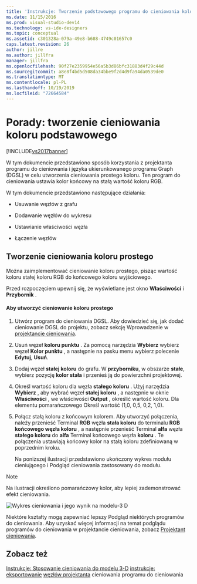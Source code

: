 ```yaml
---
title: 'Instrukcje: Tworzenie podstawowego programu do cieniowania kolorów | Microsoft Docs'
ms.date: 11/15/2016
ms.prod: visual-studio-dev14
ms.technology: vs-ide-designers
ms.topic: conceptual
ms.assetid: c301328a-079a-49e8-b688-4749c01657c0
caps.latest.revision: 26
author: jillre
ms.author: jillfra
manager: jillfra
ms.openlocfilehash: 90f27e2359954e56a5b3d86bfc31883d4f29c44d
ms.sourcegitcommit: a8e8f4bd5d508da34bbe9f2d4d9fa94da0539de0
ms.translationtype: MT
ms.contentlocale: pl-PL
ms.lasthandoff: 10/19/2019
ms.locfileid: "72664584"
---
```

# <a name="how-to-create-a-basic-color-shader"></a>Porady: tworzenie cieniowania koloru podstawowego
[!INCLUDE[vs2017banner](../includes/vs2017banner.md)]

W tym dokumencie przedstawiono sposób korzystania z projektanta programu do cieniowania i języka ukierunkowanego programu Graph (DGSL) w celu utworzenia cieniowania prostego koloru. Ten program do cieniowania ustawia kolor końcowy na stałą wartość koloru RGB.

 W tym dokumencie przedstawiono następujące działania:

- Usuwanie węzłów z grafu

- Dodawanie węzłów do wykresu

- Ustawianie właściwości węzła

- Łączenie węzłów

## <a name="creating-a-flat-color-shader"></a>Tworzenie cieniowania koloru prostego
 Można zaimplementować cieniowanie koloru prostego, pisząc wartość koloru stałej koloru RGB do końcowego koloru wyjściowego.

 Przed rozpoczęciem upewnij się, że wyświetlane jest okno **Właściwości** i **Przybornik** .

#### <a name="to-create-a-flat-color-shader"></a>Aby utworzyć cieniowanie koloru prostego

1. Utwórz program do cieniowania DGSL. Aby dowiedzieć się, jak dodać cieniowanie DGSL do projektu, zobacz sekcję Wprowadzenie w [projektancie cieniowania](../designers/shader-designer.md).

2. Usuń węzeł **koloru punktu** . Za pomocą narzędzia **Wybierz** wybierz węzeł **Kolor punktu** , a następnie na pasku menu wybierz polecenie **Edytuj**, **Usuń**.

3. Dodaj węzeł **stałej koloru** do grafu. W **przyborniku**, w obszarze **stałe**, wybierz pozycję **kolor stała** i przenieś ją do powierzchni projektowej.

4. Określ wartość koloru dla węzła **stałego koloru** . Użyj narzędzia **Wybierz** , aby wybrać węzeł **stałej koloru** , a następnie w oknie **Właściwości** , we właściwości **Output** , określić wartość koloru. Dla elementu pomarańczowego Określ wartość (1,0, 0,5, 0,2, 1,0).

5. Połącz stałą koloru z końcowym kolorem. Aby utworzyć połączenia, należy przenieść Terminal **RGB** węzła **stała koloru** do terminalu **RGB** **końcowego węzła koloru** , a następnie przenieść Terminal **alfa** węzła **stałego koloru** do **alfa** Terminal końcowego węzła **koloru** . Te połączenia ustawiają końcowy kolor na stałą koloru zdefiniowaną w poprzednim kroku.

   Na poniższej ilustracji przedstawiono ukończony wykres modułu cieniującego i Podgląd cieniowania zastosowany do modułu.

> [!NOTE]
> Na ilustracji określono pomarańczowy kolor, aby lepiej zademonstrować efekt cieniowania.

 ![Wykres cieniowania i jego wynik na modelu&#45;3 D](../designers/media/digit-flat-color-effect.png "Cyfra — efekt prostego koloru")

 Niektóre kształty mogą zapewniać lepszy Podgląd niektórych programów do cieniowania. Aby uzyskać więcej informacji na temat podglądu programów do cieniowania w projektancie cieniowania, zobacz [Projektant cieniowania](../designers/shader-designer.md).

## <a name="see-also"></a>Zobacz też
 [Instrukcje: Stosowanie cieniowania do modelu 3-D](../designers/how-to-apply-a-shader-to-a-3-d-model.md) [instrukcje: eksportowanie](../designers/how-to-export-a-shader.md) [](../designers/shader-designer.md) [węzłów projektanta](../designers/shader-designer-nodes.md) cieniowania programu do cieniowania
